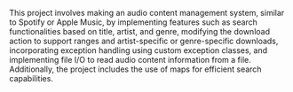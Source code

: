 This project involves making an audio content management system, similar to Spotify or Apple Music, by implementing features such as search functionalities based on title, artist, and genre, modifying the download action to support ranges and artist-specific or genre-specific downloads, incorporating exception handling using custom exception classes, and implementing file I/O to read audio content information from a file. Additionally, the project includes the use of maps for efficient search capabilities.

